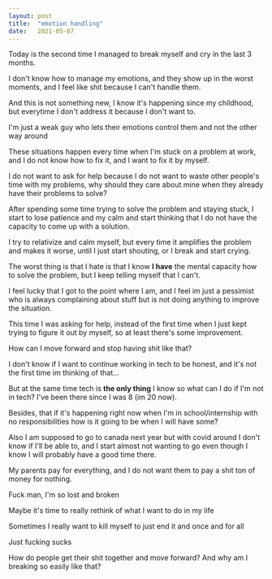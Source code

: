 ```yaml
---
layout: post
title:  "emotion handling"
date:   2021-05-07
---
```


Today is the second time I managed to break myself and cry in the last 3 months.

I don't know how to manage my emotions, and they show up in the worst moments, and I feel like shit because I can't handle them.

And this is not something new, I know it's happening since my childhood, but everytime I don't address it because I don't want to.

I'm just a weak guy who lets their emotions control them and not the other way around

These situations happen every time when I'm stuck on a problem at work, and I do not know how to fix it, and I want to fix it by myself.

I do not want to ask for help because I do not want to waste other people's time with my problems, why should they care about mine when they already have their problems to solve?

After spending some time trying to solve the problem and staying stuck, I start to lose patience and my calm and start thinking that I do not have the capacity to come up with a solution.

I try to relativize and calm myself, but every time it amplifies the problem and makes it worse, until I just start shouting, or I break and start crying.

The worst thing is that I hate is that I know **I have** the mental capacity how to solve the problem, but I keep telling myself that I can't.

I feel lucky that I got to the point where I am, and I feel im just a pessimist who is always complaining about stuff but is not doing anything to improve the situation.

This time I was asking for help, instead of the first time when I just kept trying to figure it out by myself, so at least there's some improvement.

How can I move forward and stop having shit like that?

I don't know if I want to continue working in tech to be honest, and it's not the first time im thinking of that...

But at the same time tech is **the only thing** I know so what can I do if I'm not in tech? I've been there since I was 8 (im 20 now).

Besides, that if it's happening right now when I'm in school/internship with no responsibilities how is it going to be when I will have some?

Also I am supposed to go to canada next year but with covid around I don't know if I'll be able to, and I start almost not wanting to go even though I know I will probably have a good time there.

My parents pay for everything, and I do not want them to pay a shit ton of money for nothing.

Fuck man, I'm so lost and broken

Maybe it's time to really rethink of what I want to do in my life

Sometimes I really want to kill myself to just end it and once and for all

Just fucking sucks

How do people get their shit together and move forward? And why am I breaking so easily like that?
